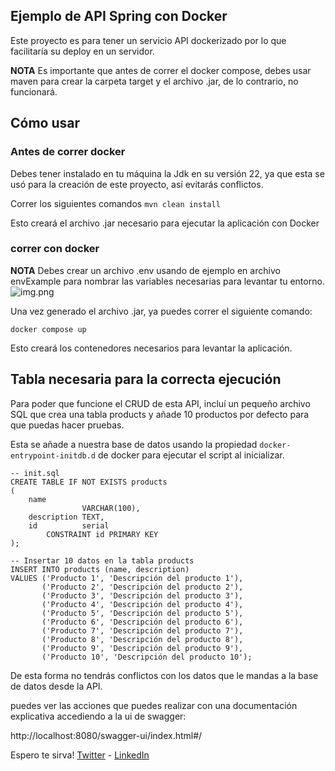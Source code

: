 ## Ejemplo de API Spring con Docker

Este proyecto es para tener un servicio API dockerizado por lo que facilitaría su deploy en un servidor.

**NOTA** Es importante que antes de correr el docker compose, debes usar maven para crear la carpeta target y el archivo
.jar, de lo contrario, no funcionará.

## Cómo usar

### Antes de correr docker

Debes tener instalado en tu máquina la Jdk en su versión 22, ya que esta se usó para la creación de este proyecto, así
evitarás conflictos.

Correr los siguientes comandos
```mvn clean install```

Esto creará el archivo .jar necesario para ejecutar la aplicación con Docker

### correr con docker

**NOTA** Debes crear un archivo .env usando de ejemplo en archivo envExample para nombrar las variables necesarias para
levantar tu entorno.
![img.png](img.png)

Una vez generado el archivo .jar, ya puedes correr el siguiente comando:

```
docker compose up
```

Esto creará los contenedores necesarios para levantar la aplicación.

## Tabla necesaria para la correcta ejecución

Para poder que funcione el CRUD de esta API, incluí un pequeño archivo SQL que crea una tabla products y añade 10
productos por defecto para que puedas hacer pruebas.

Esta se añade a nuestra base de datos usando la propiedad `docker-entrypoint-initdb.d` de docker para ejecutar el script
al inicializar.

```postgresql
-- init.sql
CREATE TABLE IF NOT EXISTS products
(
    name
                VARCHAR(100),
    description TEXT,
    id          serial
        CONSTRAINT id PRIMARY KEY
);

-- Insertar 10 datos en la tabla products
INSERT INTO products (name, description)
VALUES ('Producto 1', 'Descripción del producto 1'),
       ('Producto 2', 'Descripción del producto 2'),
       ('Producto 3', 'Descripción del producto 3'),
       ('Producto 4', 'Descripción del producto 4'),
       ('Producto 5', 'Descripción del producto 5'),
       ('Producto 6', 'Descripción del producto 6'),
       ('Producto 7', 'Descripción del producto 7'),
       ('Producto 8', 'Descripción del producto 8'),
       ('Producto 9', 'Descripción del producto 9'),
       ('Producto 10', 'Descripción del producto 10');

```

De esta forma no tendrás conflictos con los datos que le mandas a la base de datos desde la API.

puedes ver las acciones que puedes realizar con una documentación explicativa accediendo a la ui de swagger:

http://localhost:8080/swagger-ui/index.html#/

Espero te sirva!
[Twitter](https://x.com/AngieMatiz6) -
[LinkedIn](https://www.linkedin.com/in/angie-matiz/)
